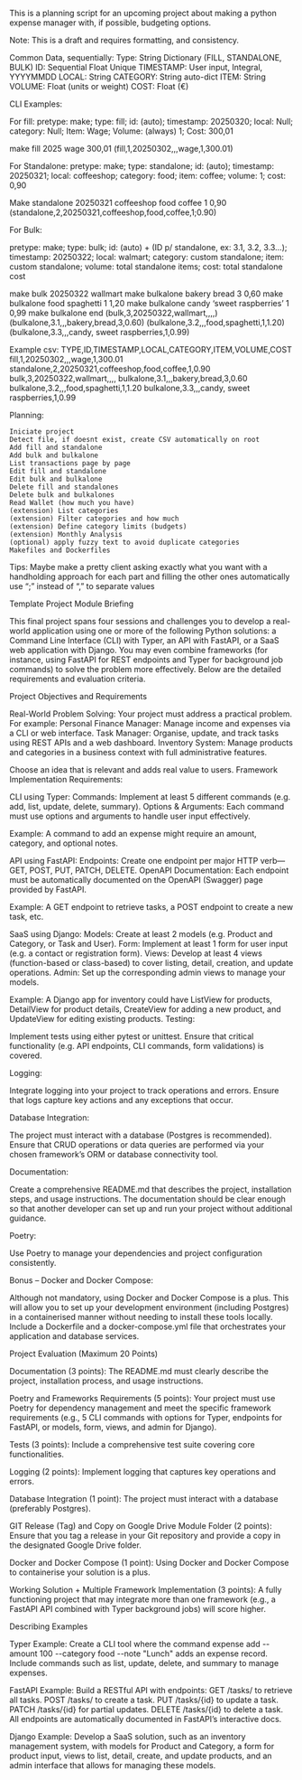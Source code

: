 This is a planning script for an upcoming project about making a python expense manager with, if possible, budgeting options.

Note: This is a draft and requires formatting, and consistency.

Common Data, sequentially: Type: String Dictionary (FILL, STANDALONE, BULK) ID: Sequential Float Unique TIMESTAMP: User input, Integral, YYYYMMDD LOCAL: String CATEGORY: String auto-dict ITEM: String VOLUME: Float (units or weight) COST: Float (€)

CLI Examples:

For fill: pretype: make; type: fill; id: (auto); timestamp: 20250320; local: Null; category: Null; Item: Wage; Volume: (always) 1; Cost: 300,01

make fill 2025 wage 300,01 (fill,1,20250302,,,wage,1,300.01)

For Standalone: pretype: make; type: standalone; id: (auto); timestamp: 20250321; local: coffeeshop; category: food; item: coffee; volume: 1; cost: 0,90

Make standalone 20250321 coffeeshop food coffee 1 0,90 (standalone,2,20250321,coffeeshop,food,coffee,1;0.90)

For Bulk:

pretype: make; type: bulk; id: (auto) + (ID p/ standalone, ex: 3.1, 3.2, 3.3…); timestamp: 20250322; local: walmart; category: custom standalone; item: custom standalone; volume: total standalone items; cost: total standalone cost

make bulk 20250322 wallmart make bulkalone bakery bread 3 0,60 make bulkalone food spaghetti 1 1,20 make bulkalone candy ‘sweet raspberries’ 1 0,99 make bulkalone end (bulk,3,20250322,wallmart,,,,) (bulkalone,3.1,,,bakery,bread,3,0.60) (bulkalone,3.2,,,food,spaghetti,1,1.20) (bulkalone,3.3,,,candy, sweet raspberries,1,0.99)

Example csv: TYPE,ID,TIMESTAMP,LOCAL,CATEGORY,ITEM,VOLUME,COST fill,1,20250302,,,wage,1,300.01 standalone,2,20250321,coffeeshop,food,coffee,1,0.90 bulk,3,20250322,wallmart,,,, bulkalone,3.1,,,bakery,bread,3,0.60 bulkalone,3.2,,,food,spaghetti,1,1.20 bulkalone,3.3,,,candy, sweet raspberries,1,0.99

Planning:

    Iniciate project
    Detect file, if doesnt exist, create CSV automatically on root
    Add fill and standalone
    Add bulk and bulkalone
    List transactions page by page
    Edit fill and standalone
    Edit bulk and bulkalone
    Delete fill and standalones
    Delete bulk and bulkalones
    Read Wallet (how much you have)
    (extension) List categories
    (extension) Filter categories and how much
    (extension) Define category limits (budgets)
    (extension) Monthly Analysis
    (optional) apply fuzzy text to avoid duplicate categories
    Makefiles and Dockerfiles

Tips: Maybe make a pretty client asking exactly what you want with a handholding approach for each part and filling the other ones automatically use “;” instead of “,” to separate values

Template Project Module Briefing

This final project spans four sessions and challenges you to develop a real-world application using one or more of the following Python solutions: a Command Line Interface (CLI) with Typer, an API with FastAPI, or a SaaS web application with Django. You may even combine frameworks (for instance, using FastAPI for REST endpoints and Typer for background job commands) to solve the problem more effectively. Below are the detailed requirements and evaluation criteria.

Project Objectives and Requirements

Real-World Problem Solving:
Your project must address a practical problem. For example:
    Personal Finance Manager: Manage income and expenses via a CLI or web interface.
    Task Manager: Organise, update, and track tasks using REST APIs and a web dashboard.
    Inventory System: Manage products and categories in a business context with full administrative features.

Choose an idea that is relevant and adds real value to users. Framework Implementation Requirements:

CLI using Typer:
    Commands: Implement at least 5 different commands (e.g. add, list, update, delete, summary).
        Options & Arguments: Each command must use options and arguments to handle user input effectively.

Example: A command to add an expense might require an amount, category, and optional notes.

API using FastAPI:
    Endpoints: Create one endpoint per major HTTP verb—GET, POST, PUT, PATCH, DELETE.
    OpenAPI Documentation: Each endpoint must be automatically documented on the OpenAPI (Swagger) page provided by FastAPI.

Example: A GET endpoint to retrieve tasks, a POST endpoint to create a new task, etc.

SaaS using Django:
    Models: Create at least 2 models (e.g. Product and Category, or Task and User).
    Form: Implement at least 1 form for user input (e.g. a contact or registration form).
    Views: Develop at least 4 views (function-based or class-based) to cover listing, detail, creation, and update operations.
    Admin: Set up the corresponding admin views to manage your models.

Example: A Django app for inventory could have ListView for products, DetailView for product details, CreateView for adding a new product, and UpdateView for editing existing products. Testing:

Implement tests using either pytest or unittest. Ensure that critical functionality (e.g. API endpoints, CLI commands, form validations) is covered.

Logging:

Integrate logging into your project to track operations and errors. Ensure that logs capture key actions and any exceptions that occur.

Database Integration:

The project must interact with a database (Postgres is recommended). Ensure that CRUD operations or data queries are performed via your chosen framework’s ORM or database connectivity tool.

Documentation:

Create a comprehensive README.md that describes the project, installation steps, and usage instructions.
The documentation should be clear enough so that another developer can set up and run your project without additional guidance.

Poetry:

Use Poetry to manage your dependencies and project configuration consistently.

Bonus – Docker and Docker Compose:

Although not mandatory, using Docker and Docker Compose is a plus. This will allow you to set up your development environment (including Postgres) in a containerised manner without needing to install these tools locally.
Include a Dockerfile and a docker-compose.yml file that orchestrates your application and database services.

Project Evaluation (Maximum 20 Points)

Documentation (3 points):
    The README.md must clearly describe the project, installation process, and usage instructions.

Poetry and Frameworks Requirements (5 points):
    Your project must use Poetry for dependency management and meet the specific framework requirements (e.g., 5 CLI commands with options for Typer, endpoints for FastAPI, or models, form, views, and admin for Django).

Tests (3 points):
    Include a comprehensive test suite covering core functionalities.

Logging (2 points):
    Implement logging that captures key operations and errors.

Database Integration (1 point):
    The project must interact with a database (preferably Postgres).

GIT Release (Tag) and Copy on Google Drive Module Folder (2 points):
    Ensure that you tag a release in your Git repository and provide a copy in the designated Google Drive folder.

Docker and Docker Compose (1 point):
    Using Docker and Docker Compose to containerise your solution is a plus.

Working Solution + Multiple Framework Implementation (3 points):
    A fully functioning project that may integrate more than one framework (e.g., a FastAPI API combined with Typer background jobs) will score higher.

Describing Examples

Typer Example:
    Create a CLI tool where the command expense add --amount 100 --category food --note "Lunch" adds an expense record. Include commands such as list, update, delete, and summary to manage expenses.

FastAPI Example:
    Build a RESTful API with endpoints:
        GET /tasks/ to retrieve all tasks.
        POST /tasks/ to create a task.
        PUT /tasks/{id} to update a task.
        PATCH /tasks/{id} for partial updates.
        DELETE /tasks/{id} to delete a task.
    All endpoints are automatically documented in FastAPI’s interactive docs.

Django Example:
    Develop a SaaS solution, such as an inventory management system, with models for Product and Category, a form for product input, views to list, detail, create, and update products, and an admin interface that allows for managing these models.

